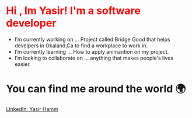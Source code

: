 
<h1 style="color:red">Hi , Im Yasir! I'm a software developer</h1>

- I’m currently working on ... Project called Bridge Good that helps develpers in Okaland,Ca to find a workplace to work in.
- I’m currently learning ... How to apply animantion on my project.
- I’m looking to collaborate on ... anything that makes people's lives easier.
# You can find me around the world 🌍
<a href="">LinkedIn: Yasir Hamm </a>
